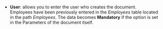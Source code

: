 - **User**: allows you to enter the user who creates the document. Employees have been previously entered in the *Employees* table located in the path *Employees*. The data becomes **Mandatory** if the option is set in the Parameters of the document itself.